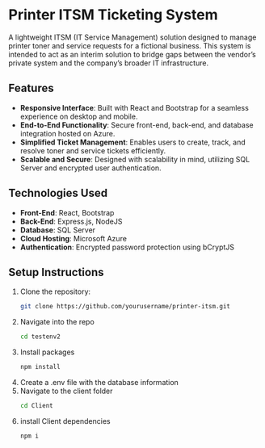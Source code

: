 # Printer ITSM Ticketing System

A lightweight ITSM (IT Service Management) solution designed to manage printer toner and service requests for a fictional business. This system is intended to act as an interim solution to bridge gaps between the vendor’s private system and the company’s broader IT infrastructure.

## Features
- **Responsive Interface**: Built with React and Bootstrap for a seamless experience on desktop and mobile.
- **End-to-End Functionality**: Secure front-end, back-end, and database integration hosted on Azure.
- **Simplified Ticket Management**: Enables users to create, track, and resolve toner and service tickets efficiently.
- **Scalable and Secure**: Designed with scalability in mind, utilizing SQL Server and encrypted user authentication.

## Technologies Used
- **Front-End**: React, Bootstrap
- **Back-End**: Express.js, NodeJS
- **Database**: SQL Server
- **Cloud Hosting**: Microsoft Azure
- **Authentication**: Encrypted password protection using bCryptJS

## Setup Instructions
1. Clone the repository:
   ```bash
   git clone https://github.com/yourusername/printer-itsm.git
2. Navigate into the repo
   ```bash
   cd testenv2
3. Install packages
   ```bash
   npm install
4. Create a .env file with the database information
5. Navigate to the client folder
    ```bash
    cd Client
6. install Client dependencies
    ```bash
    npm i
